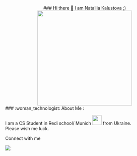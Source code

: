 <div align="center">
### Hi there 👋
I am Nataliia Kalustova ;)
</div>


<div align="center">

  <img src="https://media.giphy.com/media/xT0Gqn9yuw8hnPGn5K/giphy.gif" width="300" height="300"/>
</div>
### :woman_technologist: About Me :
 
I am a CS Student in Redi school/ Munich <img src="https://media.giphy.com/media/WUlplcMpOCEmTGBtBW/giphy.gif" width="30"> from Ukraine.  
Please wish me luck.

Connect with me 
<div>
<a href="https://www.facebook.com/nataliya.kalustova">
<img src="https://img.shields.io/badge/-facebook-yellow?logo=facebook&logocolor=white&style=for-the-badge "

</a>

</div>

<!--
**nata0875/nata0875** is a ✨ _special_ ✨ repository because its `README.md` (this file) appears on your GitHub profile.

Here are some ideas to get you started:

- 🔭 I’m currently working on ...
- 🌱 I’m currently learning ...
- 👯 I’m looking to collaborate on ...
- 🤔 I’m looking for help with ...
- 💬 Ask me about ...
- 📫 How to reach me: ...
- 😄 Pronouns: ...
- ⚡ Fun fact: ...--!>

